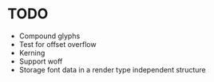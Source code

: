 # TODO
* Compound glyphs
* Test for offset overflow
* Kerning
* Support woff
* Storage font data in a render type independent structure